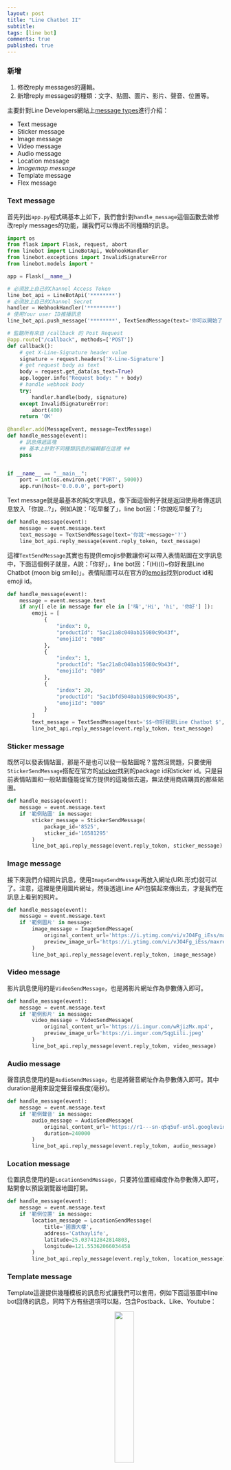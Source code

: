 ```yaml
---
layout: post
title: "Line Chatbot II"
subtitle: 
tags: [line bot]
comments: true
published: true
---
```


### 新增

1. 修改reply messages的邏輯。
2. 新增reply messages的種類：文字、貼圖、圖片、影片、聲音、位置等。  
   
主要針對Line Developers網站上[message types](https://developers.line.biz/en/docs/messaging-api/message-types/)進行介紹：
- Text message
- Sticker message
- Image message
- Video message
- Audio message
- Location message
- *Imagemap message*
- Template message
- Flex message

### Text message

首先列出`app.py`程式碼基本上如下，我們會針對`handle_message`這個函數去做修改reply messages的功能，讓我們可以傳出不同種類的訊息。

```python
import os
from flask import Flask, request, abort
from linebot import LineBotApi, WebhookHandler
from linebot.exceptions import InvalidSignatureError
from linebot.models import *

app = Flask(__name__)

# 必須放上自己的Channel Access Token
line_bot_api = LineBotApi('********')
# 必須放上自己的Channel Secret
handler = WebhookHandler('*********')
# 使用Your user ID推播訊息
line_bot_api.push_message('********', TextSendMessage(text='你可以開始了'))

# 監聽所有來自 /callback 的 Post Request
@app.route("/callback", methods=['POST'])
def callback():
    # get X-Line-Signature header value
    signature = request.headers['X-Line-Signature']
    # get request body as text
    body = request.get_data(as_text=True)
    app.logger.info("Request body: " + body)
    # handle webhook body
    try:
        handler.handle(body, signature)
    except InvalidSignatureError:
        abort(400)
    return 'OK'
    
@handler.add(MessageEvent, message=TextMessage)
def handle_message(event):
    # 訊息傳遞區塊
    ## 基本上針對不同種類訊息的編輯都在這裡 ##
    pass


if __name__ == "__main__":
    port = int(os.environ.get('PORT', 5000))
    app.run(host='0.0.0.0', port=port)
```

Text message就是最基本的純文字訊息，像下面這個例子就是返回使用者傳送訊息放入「你說...?」，例如A說：「吃早餐了」，line bot回：「你說吃早餐了?」

```python
def handle_message(event):
    message = event.message.text
    text_message = TextSendMessage(text='你說'+message+'?')
    line_bot_api.reply_message(event.reply_token, text_message)
```

這裡`TextSendMessage`其實也有提供emojis參數讓你可以帶入表情貼圖在文字訊息中，下面這個例子就是，A說：「你好」，line bot回：「(H)(I)~你好我是Line Chatbot (moon big smile)」。表情貼圖可以在官方的[emojis](https://developers.line.biz/en/docs/messaging-api/emoji-list/#specify-emojis-in-message-object)找到product id和emoji id。

```python
def handle_message(event):
    message = event.message.text
    if any([ ele in message for ele in ['嗨','Hi', 'hi', '你好'] ]):
        emoji = [
            {
                "index": 0,
                "productId": "5ac21a8c040ab15980c9b43f",
                "emojiId": "008"
            },
            {
                "index": 1,
                "productId": "5ac21a8c040ab15980c9b43f",
                "emojiId": "009"
            },
            {
                "index": 20,
                "productId": "5ac1bfd5040ab15980c9b435",
                "emojiId": "009"
            }
        ]
        text_message = TextSendMessage(text='$$~你好我是Line Chatbot $', emojis=emoji)
        line_bot_api.reply_message(event.reply_token, text_message)

```

### Sticker message

既然可以發表情貼圖，那是不是也可以發一般貼圖呢？當然沒問題，只要使用`StickerSendMessage`搭配在官方的[sticker](https://developers.line.biz/en/docs/messaging-api/sticker-list/)找到的package id和sticker id。只是目前表情貼圖和一般貼圖僅能從官方提供的這幾個去選，無法使用商店購買的那些貼圖。

```python
def handle_message(event):
    message = event.message.text
    if '範例貼圖' in message:
        sticker_message = StickerSendMessage(
            package_id='8525',
            sticker_id='16581295'
        )
        line_bot_api.reply_message(event.reply_token, sticker_message)
```

### Image message

接下來我們介紹照片訊息，使用`ImageSendMessage`再放入網址(URL形式)就可以了。注意，這裡是使用圖片網址，然後透過Line API包裝起來傳出去，才是我們在訊息上看到的照片。

```python
def handle_message(event):
    message = event.message.text
    if '範例圖片' in message:
        image_message = ImageSendMessage(
            original_content_url='https://i.ytimg.com/vi/vJO4Fg_iEss/maxresdefault.jpg',
            preview_image_url='https://i.ytimg.com/vi/vJO4Fg_iEss/maxresdefault.jpg'
        )
        line_bot_api.reply_message(event.reply_token, image_message)
```

### Video message

影片訊息使用的是`VideoSendMessage`，也是將影片網址作為參數傳入即可。

```python
def handle_message(event):
    message = event.message.text
    if '範例影片' in message:
        video_message = VideoSendMessage(
            original_content_url='https://i.imgur.com/wRjizMx.mp4',
            preview_image_url='https://i.imgur.com/SqgLili.jpeg'
        )
        line_bot_api.reply_message(event.reply_token, video_message)
```

### Audio message

聲音訊息使用的是`AudioSendMessage`，也是將聲音網址作為參數傳入即可。其中duration是用來設定聲音檔長度(毫秒)。

```python
def handle_message(event):
    message = event.message.text
    if '範例聲音' in message:
        audio_message = AudioSendMessage(
            original_content_url='https://r1---sn-q5q5uf-un5l.googlevideo.com/videoplayback?expire=1662714295&ei=V60aY_bkCtOdvcAP85S2-A8&ip=35.234.62.252&id=o-APYPB7PTiYPK7vQRVIEl-H7HDaVVFls5HBoy5IPVOatq&itag=140&source=youtube&requiressl=yes&vprv=1&mime=audio%2Fmp4&ns=TaAiaqvhrWsetsVdwH758SQH&gir=yes&clen=4670606&dur=288.554&lmt=1609818651748054&keepalive=yes&fexp=24001373%2C24007246&c=WEB&rbqsm=fr&txp=5511222&n=Xs-KP4lymM-ZqT4OT6&sparams=expire%2Cei%2Cip%2Cid%2Citag%2Csource%2Crequiressl%2Cvprv%2Cmime%2Cns%2Cgir%2Cclen%2Cdur%2Clmt&sig=AOq0QJ8wRgIhAKa-cXR3r3cWP2z_vS6kjZ5GlXnWboxvU2WeDIi8_KAUAiEAlt6cUlQpP8BRFK4ASntbOHTiOl6jOmAGqbgpQC_Oxos=&cms_redirect=yes&mh=gL&mip=118.150.192.188&mm=31&mn=sn-q5q5uf-un5l&ms=au&mt=1662692458&mv=m&mvi=1&pl=21&lsparams=mh,mip,mm,mn,ms,mv,mvi,pl&lsig=AG3C_xAwRAIgeS1LHQJxIDkieHMrwnoqSEPoVjQk_RFZ0O3S7A053RgCID4vVKiD5beQ-kXlk8njR1KuWUiaV38ZKN17paLUdUcM',
            duration=240000
        )
        line_bot_api.reply_message(event.reply_token, audio_message)
```

### Location message

位置訊息使用的是`LocationSendMessage`，只要將位置經緯度作為參數傳入即可，點開會以預設瀏覽器地圖打開。

```python
def handle_message(event):
    message = event.message.text
    if '範例位置' in message:
        location_message = LocationSendMessage(
            title='國壽大樓',
            address='Cathaylife',
            latitude=25.037412842814803,
            longitude=121.55362066034458
        )
        line_bot_api.reply_message(event.reply_token, location_message)
```

### Template message

Template這邊提供幾種模板的訊息形式讓我們可以套用，例如下面這張圖中line bot回傳的訊息，同時下方有些選項可以點，包含Postback、Like、Youtube：

<img src="/assets/images/line_bot/16.jpg" style="vertical-align:middle;margin:0px 250px" width="30%">

它是用`TemplateSendMessage`包住一個`ButtonsTemplate`，其中Buttons裡面有圖片、標題、說明文字，在actions部分則用`PostbackAction`、`MessageAction`、`URIAction`做出超連結按鈕。

```python
def handle_message(event):
    message = event.message.text
    if '推薦影片' in message :
        buttons_template_message = TemplateSendMessage(
            alt_text='Buttons template',
            template=ButtonsTemplate(
                thumbnail_image_url='https://i.ytimg.com/vi/vJO4Fg_iEss/maxresdefault.jpg',
                title='小小戀歌',
                text='「求婚大作戰」主題曲:小さな恋のうた《小小戀歌》 －粉ミルク (Cover)',
                actions=[
                    PostbackAction(
                        label='Postback',
                        display_text='偷偷傳資料成功',
                        data='action=buy&itemid=1'
                    ),
                    MessageAction(
                        label='Like',
                        text='喜歡'
                    ),
                    URIAction(
                        label='Youtube',
                        uri='https://www.youtube.com/watch?v=vJO4Fg_iEss&list=RDvJO4Fg_iEss&index=1&ab_channel=VickyTsai'
                    )
                ]
            )
        )
        line_bot_api.reply_message(event.reply_token, buttons_template_message)
```
註：PostbackAction的實際應用還不太清楚。

另外，`CarouselTemplate`搭配`CarouselColumn`可以做出多個`ButtonsTemplate`的效果：

<img src="/assets/images/line_bot/17.jpg" style="vertical-align:middle;margin:0px 250px" width="30%">

```python
def handle_message(event):
    message = event.message.text
    if '推薦多個影片' in message:
        carousel_template_message = TemplateSendMessage(
            alt_text='Carousel template',
            template=CarouselTemplate(
                columns=[
                    CarouselColumn(
                        thumbnail_image_url='https://i.ytimg.com/vi/vJO4Fg_iEss/maxresdefault.jpg',
                        title='小小戀歌',
                        text='「求婚大作戰」主題曲:小さな恋のうた《小小戀歌》 －粉ミルク (Cover)',
                        actions=[
                            MessageAction(
                                label='Like',
                                text='喜歡'
                            ),
                            URIAction(
                                label='Youtube',
                                uri='https://www.youtube.com/watch?v=vJO4Fg_iEss&list=RDvJO4Fg_iEss&index=1&ab_channel=VickyTsai'
                            ),
                            URIAction(
                                label='更多影片',
                                uri='https://www.youtube.com/c/Hujikoman'
                            )

                        ]
                    ),
                    CarouselColumn(
                        thumbnail_image_url='https://i.ytimg.com/vi_webp/SX_ViT4Ra7k/maxresdefault.webp',
                        title='Lemon',
                        text='米津玄師',
                        actions=[
                            MessageAction(
                                label='Like',
                                text='喜歡'
                            ),
                            URIAction(
                                label='Youtube',
                                uri='https://www.youtube.com/watch?v=SX_ViT4Ra7k&ab_channel=KenshiYonezu%E7%B1%B3%E6%B4%A5%E7%8E%84%E5%B8%AB'
                            ),
                            URIAction(
                                label='更多影片',
                                uri='https://www.youtube.com/c/KenshiYonezuHACHI'
                            )
                        ]
                    )
                ]
            )
        )
        line_bot_api.reply_message(event.reply_token, carousel_template_message)
``` 

### Flex message

最後`FlexSendMessage`提供更客製化的模板訊息，在官網的[flex messages](https://developers.line.biz/en/docs/messaging-api/using-flex-messages/)上面有提供[Flex Message Simulator](https://developers.line.biz/flex-simulator/)，這個產生器可以產出你想要的訊息內容，再把產出的json內容放到contents參數。

<img src="/assets/images/line_bot/18.jpg" style="vertical-align:middle;margin:0px 250px" width="30%">

```python
def handle_message(event):
    message = event.message.text
    if '推薦咖啡廳' in message:
        flex_message = FlexSendMessage(
            alt_text='hello',
            contents={
                "type": "bubble",
                "hero": {
                    "type": "image",
                    "url": "https://scdn.line-apps.com/n/channel_devcenter/img/fx/01_1_cafe.png",
                    "size": "full",
                    "aspectRatio": "20:13",
                    "aspectMode": "cover",
                    "action": {
                    "type": "uri",
                    "uri": "https://goo.gl/maps/HPaa1aMazBCcgkmA9"
                    }
                },
                "body": {
                    "type": "box",
                    "layout": "vertical",
                    "contents": [
                    {
                        "type": "text",
                        "text": "上島珈琲店",
                        "weight": "bold",
                        "size": "xl"
                    },
                    {
                        "type": "box",
                        "layout": "baseline",
                        "margin": "md",
                        "contents": [
                        {
                            "type": "icon",
                            "size": "sm",
                            "url": "https://scdn.line-apps.com/n/channel_devcenter/img/fx/review_gold_star_28.png"
                        },
                        {
                            "type": "icon",
                            "size": "sm",
                            "url": "https://scdn.line-apps.com/n/channel_devcenter/img/fx/review_gold_star_28.png"
                        },
                        {
                            "type": "icon",
                            "size": "sm",
                            "url": "https://scdn.line-apps.com/n/channel_devcenter/img/fx/review_gold_star_28.png"
                        },
                        {
                            "type": "icon",
                            "size": "sm",
                            "url": "https://scdn.line-apps.com/n/channel_devcenter/img/fx/review_gold_star_28.png"
                        },
                        {
                            "type": "icon",
                            "size": "sm",
                            "url": "https://scdn.line-apps.com/n/channel_devcenter/img/fx/review_gray_star_28.png"
                        },
                        {
                            "type": "text",
                            "text": "4.0",
                            "size": "sm",
                            "color": "#999999",
                            "margin": "md",
                            "flex": 0
                        }
                        ]
                    },
                    {
                        "type": "box",
                        "layout": "vertical",
                        "margin": "lg",
                        "spacing": "sm",
                        "contents": [
                        {
                            "type": "box",
                            "layout": "baseline",
                            "spacing": "sm",
                            "contents": [
                            {
                                "type": "text",
                                "text": "Place",
                                "color": "#aaaaaa",
                                "size": "sm",
                                "flex": 1
                            },
                            {
                                "type": "text",
                                "text": "106台北市大安區敦化南路1段199號吟龍大廈",
                                "wrap": True,
                                "color": "#666666",
                                "size": "sm",
                                "flex": 5
                            }
                            ]
                        },
                        {
                            "type": "box",
                            "layout": "baseline",
                            "spacing": "sm",
                            "contents": [
                            {
                                "type": "text",
                                "text": "Time",
                                "color": "#aaaaaa",
                                "size": "sm",
                                "flex": 1
                            },
                            {
                                "type": "text",
                                "text": "07:30 – 22:00",
                                "wrap": True,
                                "color": "#666666",
                                "size": "sm",
                                "flex": 5
                            }
                            ]
                        }
                        ]
                    }
                    ]
                },
                "footer": {
                    "type": "box",
                    "layout": "vertical",
                    "spacing": "sm",
                    "contents": [
                    {
                        "type": "button",
                        "style": "link",
                        "height": "sm",
                        "action": {
                        "type": "uri",
                        "label": "聯繫我們",
                        "uri": "https://www.ueshima-coffee.com.tw/"
                        }
                    },
                    {
                        "type": "button",
                        "style": "link",
                        "height": "sm",
                        "action": {
                        "type": "uri",
                        "label": "Google地圖",
                        "uri": "https://goo.gl/maps/HPaa1aMazBCcgkmA9"
                        }
                    },
                    {
                        "type": "box",
                        "layout": "vertical",
                        "contents": [],
                        "margin": "sm"
                    }
                    ],
                    "flex": 0
                }
        })
        line_bot_api.reply_message(event.reply_token, flex_message)
```



### 參考資料

- [Line Developers](https://developers.line.biz/en/)
- [Heroku pricing](https://www.heroku.com/pricing)
- [LINE Messaging API SDK for Python](https://github.com/line/line-bot-sdk-python)
- [Youtube - Line Bot聊天機器人](https://www.youtube.com/watch?v=SREWZbOYucA&list=PLHOrrQ0BGMkRJDluig6dYVmNVgyHHEtCG&ab_channel=%E8%A1%8C%E9%8A%B7%E6%90%AC%E9%80%B2%E5%A4%A7%E7%A8%8B%E5%BC%8F)